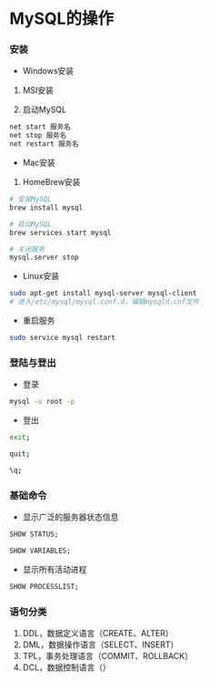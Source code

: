 # MySQL的操作


### 安装

* Windows安装

1. MSI安装

2. 启动MySQL

```sh
net start 服务名
net stop 服务名
net restart 服务名
```

* Mac安装

1. HomeBrew安装

```sh
# 安装MySQL
brew install mysql

# 启动MySQL
brew services start mysql

# 关闭服务
mysql.server stop
```

* Linux安装

```sh
sudo apt-get install mysql-server mysql-client
# 进入/etc/mysql/mysql.conf.d，编辑mysqld.cnf文件
```

* 重启服务

```sh
sudo service mysql restart
```


### 登陆与登出

* 登录

```sh
mysql -u root -p
```

* 登出

```sh
exit;

quit;

\q;
```


### 基础命令

* 显示广泛的服务器状态信息

```sql
SHOW STATUS;

SHOW VARIABLES;
```

* 显示所有活动进程

```sql
SHOW PROCESSLIST;
```


### 语句分类

1. DDL，数据定义语言（CREATE、ALTER）
2. DML，数据操作语言（SELECT、INSERT）
3. TPL，事务处理语言（COMMIT、ROLLBACK）
4. DCL，数据控制语言（）
